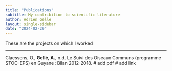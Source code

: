 ```yaml
---
title: "Publications"
subtitle: My contribition to scientific literature
author: Adrien Gelle
layout: single-sidebar
date: "2024-02-29"
---
```


These are the projects on which I worked

---

Claessens, O., **Gellé, A.**, n.d. Le Suivi des Oiseaux Communs (programme STOC-EPS) en Guyane : Bilan 2012-2018.
[<i class="fa-solid fa-file-pdf"></i>](pdf/2020_stoceps.pdf) # add pdf
[<i class="ai ai-osf"></i>]([https://osf.io/uc9me/](http://gepog.org/sites/default/files/Claessens%20%26%20Gell%C3%A9%202020.%20Bilan%20STOC-EPS%20Guyane%202012-2018.pdf)http://gepog.org/sites/default/files/Claessens%20%26%20Gell%C3%A9%202020.%20Bilan%20STOC-EPS%20Guyane%202012-2018.pdf) # add link
